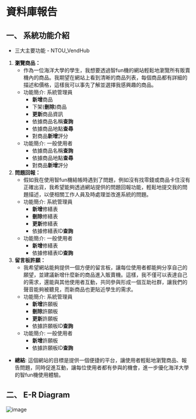 # 資料庫報告
## 一、 系統功能介紹
* 三大主要功能 - NTOU_VendHub
1. **瀏覽商品：**
   - 作為一位海洋大學的學生，我想要透過智fun機的網站輕鬆地瀏覽所有販賣機內的商品。我期望在網站上看到清晰的商品列表，每個商品都有詳細的描述和價格，這樣我可以事先了解並選擇我感興趣的商品。
   - 功能簡介: 系統管理員
     - **新增**商品
     - 下架(**刪除**)商品
     - **更新**商品資訊
     - 依據商品名稱**查詢**
     - 依據商品地點**查尋**
     - 對商品**新增**評分
   - 功能簡介: 一般使用者
     - 依據商品名稱**查詢**
     - 依據商品地點**查尋**
     - 對商品**新增**評分
2. **問題回報：**
   - 假如我在使用智fun機結帳時遇到了問題，例如沒有找零錢或商品卡住沒有正確出貨，我希望能夠透過網站提供的問題回報功能，輕鬆地提交我的問題描述，以便相關工作人員及時處理並改進系統的問題。
   - 功能簡介: 系統管理員
     - **新增**修繕表
     - **刪除**修繕表
     - **更新**修繕表
     - 依據修繕表ID**查詢**
   - 功能簡介: 一般使用者 
     - **新增**修繕表
     - 依據修繕表ID**查詢**
3. **留言板許願：**
   - 我希望網站能夠提供一個方便的留言板，讓每位使用者都能夠分享自己的願望，並建議新增什麼新的商品進入販賣機。這樣，我不僅可以表達自己的需求，還能與其他使用者互動，共同參與形成一個互助社群，讓我們的聲音能夠被聽見，而新商品也更貼近學生的需求。
   - 功能簡介: 系統管理員
     - **新增**許願板
     - **刪除**許願板
     - **更新**許願板
     - 依據許願板ID**查詢**
   - 功能簡介: 一般使用者 
     - **新增**許願板
     - 依據許願板ID**查詢**
* **總結**: 這個網站的目標是提供一個便捷的平台，讓使用者輕鬆地瀏覽商品、報告問題，同時促進互動，讓每位使用者都有參與的機會，進一步優化海洋大學的智fun機使用體驗。
## 二、 E-R Diagram
![image](https://github.com/user-attachments/assets/c7dbce95-a43c-403e-896a-ec06e8caface)
